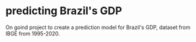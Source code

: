# predicting Brazil's GDP
On goind project to create a prediction model for Brazil's GDP, dataset from IBGE from 1995-2020.
